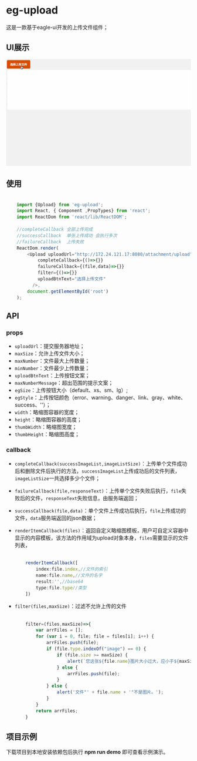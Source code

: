 # eg-upload

这是一款基于eagle-ui开发的上传文件组件；

## UI展示

![ui展示](example/img/test.gif)

## 使用

```js

	import {Upload} from 'eg-upload';
    import React, { Component ,PropTypes} from 'react';
    import ReactDom from 'react/lib/ReactDOM';
    
    //completeCallback 全部上传完成
    //successCallback  单张上传成功 会执行多次
    //failureCallback  上传失败
    ReactDom.render(
        <Upload uploadUrl="http://172.24.121.17:8080/attachment/upload" maxNumber={5} successCallback={(file,data)=>{}} 
          	completeCallback={()=>{}}
			failureCallback={(file,data)=>{}}
			filter={()=>{}}
			uploadBtnText="选择上传文件"
          />,
        document.getElementById('root')
    );

```

## API

### props
    
- `uploadUrl`：提交服务器地址；      
- `maxSize`：允许上传文件大小；           
- `maxNumber`：文件最大上传数量；   
- `minNumber`：文件最少上传数量；   
- `uploadBtnText`：上传按钮文案； 
- `maxNumberMessage`：超出范围的提示文案； 
- `egSize`：上传按钮大小（default、xs、sm、lg）;      
- `egStyle`：上传按钮颜色（error、warning、danger、link、gray、white、success、''）；      
- `width`：略缩图容器的宽度；       
- `height`：略缩图容器的高度；      
- `thumbWidth`：略缩图宽度；     
- `thumbHeight`：略缩图高度；        
    
### callback
    
- `completeCallback(successImageList,imageListSize)`：上传单个文件成功后和删除文件后执行的方法，`successImageList`上传成功后的文件列表，`imageListSize`一共选择多少个文件； 
     
- `failureCallback(file,responseText)`：上传单个文件失败后执行，`file`失败后的文件，`responseText`失败信息，由服务端返回；        

- `successCallback(file,data)`：单个文件上传成功后执行，`file`上传成功的文件，`data`服务端返回的json数据；      

- `renderItemCallback(files)`：返回自定义略缩图模板，用户可自定义容器中显示的内容模板，该方法的作用域为upload对象本身，`files`需要显示的文件列表，
        
    ```js
    
        renderItemCallback([
            index:file.index,//文件的索引
            name:file.name,//文件的名字
            result:'',//base64
            type:file.type//类型
        ])
    ```
- `filter(files,maxSize)`：过滤不允许上传的文件      

    ```js
    
        filter=(files,maxSize)=>{
            var arrFiles = [];
            for (var i = 0, file; file = files[i]; i++) {
                arrFiles.push(file);
                if (file.type.indexOf("image") == 0) {
                    if (file.size >= maxSize) {
                        alert(`您这张${file.name}图片大小过大，应小于${maxSize}k`);
                    } else {
                        arrFiles.push(file);
                    }
                } else {
                    alert('文件"' + file.name + '"不是图片。');
                }
            }
            return arrFiles;
        }
    ```
    
## 项目示例

下载项目到本地安装依赖包后执行 **npm run demo** 即可查看示例演示。


